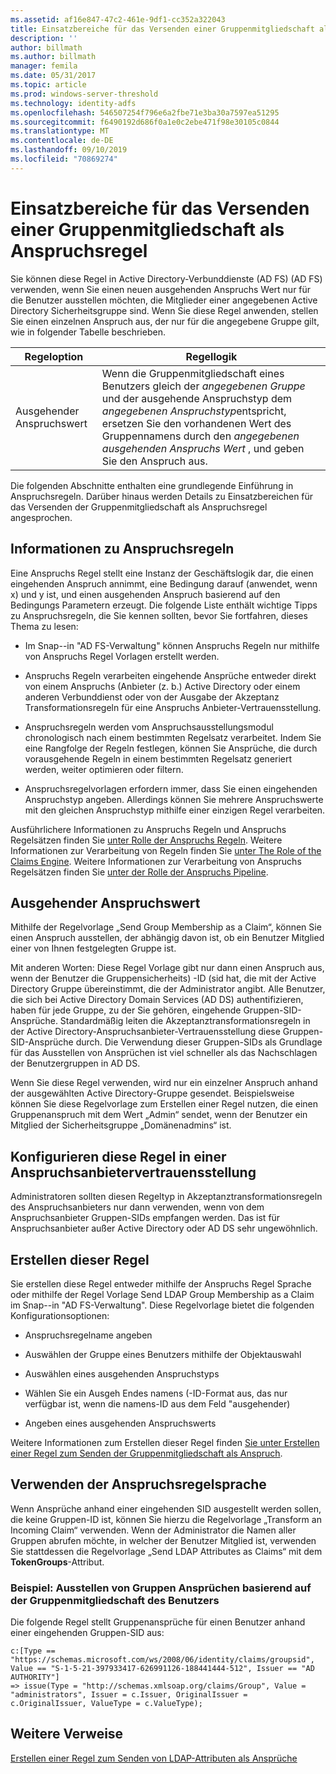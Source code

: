 ```yaml
---
ms.assetid: af16e847-47c2-461e-9df1-cc352a322043
title: Einsatzbereiche für das Versenden einer Gruppenmitgliedschaft als Anspruchsregel
description: ''
author: billmath
ms.author: billmath
manager: femila
ms.date: 05/31/2017
ms.topic: article
ms.prod: windows-server-threshold
ms.technology: identity-adfs
ms.openlocfilehash: 546507254f796e6a2fbe71e3ba30a7597ea51295
ms.sourcegitcommit: f6490192d686f0a1e0c2ebe471f98e30105c0844
ms.translationtype: MT
ms.contentlocale: de-DE
ms.lasthandoff: 09/10/2019
ms.locfileid: "70869274"
---
```

# <a name="when-to-use-a-send-group-membership-as-a-claim-rule"></a>Einsatzbereiche für das Versenden einer Gruppenmitgliedschaft als Anspruchsregel
Sie können diese Regel in Active Directory-Verbunddienste (AD FS) \(AD FS\) verwenden, wenn Sie einen neuen ausgehenden Anspruchs Wert nur für die Benutzer ausstellen möchten, die Mitglieder einer angegebenen Active Directory Sicherheitsgruppe sind. Wenn Sie diese Regel anwenden, stellen Sie einen einzelnen Anspruch aus, der nur für die angegebene Gruppe gilt, wie in folgender Tabelle beschrieben.  
  
|Regeloption|Regellogik|  
|---------------|--------------|  
|Ausgehender Anspruchswert|Wenn die Gruppenmitgliedschaft eines Benutzers gleich der *angegebenen Gruppe* und der ausgehende Anspruchstyp dem *angegebenen Anspruchstyp*entspricht, ersetzen Sie den vorhandenen Wert des Gruppennamens durch den *angegebenen ausgehenden Anspruchs Wert* , und geben Sie den Anspruch aus.|  
  
Die folgenden Abschnitte enthalten eine grundlegende Einführung in Anspruchsregeln. Darüber hinaus werden Details zu Einsatzbereichen für das Versenden der Gruppenmitgliedschaft als Anspruchsregel angesprochen.  
  
## <a name="about-claim-rules"></a>Informationen zu Anspruchsregeln  
Eine Anspruchs Regel stellt eine Instanz der Geschäftslogik dar, die einen eingehenden Anspruch annimmt, eine Bedingung darauf \(anwendet, wenn x\) und y ist, und einen ausgehenden Anspruch basierend auf den Bedingungs Parametern erzeugt. Die folgende Liste enthält wichtige Tipps zu Anspruchsregeln, die Sie kennen sollten, bevor Sie fortfahren, dieses Thema zu lesen:  
  
-   Im Snap\--in "AD FS-Verwaltung" können Anspruchs Regeln nur mithilfe von Anspruchs Regel Vorlagen erstellt werden.  
  
-   Anspruchs Regeln verarbeiten eingehende Ansprüche entweder direkt von einem Anspruchs \(Anbieter (z. b.\) Active Directory oder einem anderen Verbunddienst oder von der Ausgabe der Akzeptanz Transformationsregeln für eine Anspruchs Anbieter-Vertrauensstellung.  
  
-   Anspruchsregeln werden vom Anspruchsausstellungsmodul chronologisch nach einem bestimmten Regelsatz verarbeitet. Indem Sie eine Rangfolge der Regeln festlegen, können Sie Ansprüche, die durch vorausgehende Regeln in einem bestimmten Regelsatz generiert werden, weiter optimieren oder filtern.  
  
-   Anspruchsregelvorlagen erfordern immer, dass Sie einen eingehenden Anspruchstyp angeben. Allerdings können Sie mehrere Anspruchswerte mit den gleichen Anspruchstyp mithilfe einer einzigen Regel verarbeiten.  
  
Ausführlichere Informationen zu Anspruchs Regeln und Anspruchs Regelsätzen finden Sie [unter Rolle der Anspruchs Regeln](The-Role-of-Claim-Rules.md). Weitere Informationen zur Verarbeitung von Regeln finden Sie [unter The Role of the Claims Engine](The-Role-of-the-Claims-Engine.md). Weitere Informationen zur Verarbeitung von Anspruchs Regelsätzen finden Sie [unter der Rolle der Anspruchs Pipeline](The-Role-of-the-Claims-Pipeline.md).  
  
## <a name="outgoing-claim-value"></a>Ausgehender Anspruchswert  
Mithilfe der Regelvorlage „Send Group Membership as a Claim“, können Sie einen Anspruch ausstellen, der abhängig davon ist, ob ein Benutzer Mitglied einer von Ihnen festgelegten Gruppe ist.  
  
Mit anderen Worten: Diese Regel Vorlage gibt nur dann einen Anspruch aus, wenn der Benutzer die Gruppensicherheits\) -ID \(sid hat, die mit der Active Directory Gruppe übereinstimmt, die der Administrator angibt. Alle Benutzer, die sich bei Active Directory Domain Services \(AD DS\) authentifizieren, haben für jede Gruppe, zu der Sie gehören, eingehende Gruppen-SID-Ansprüche. Standardmäßig leiten die Akzeptanztransformationsregeln in der Active Directory-Anspruchsanbieter-Vertrauensstellung diese Gruppen-SID-Ansprüche durch. Die Verwendung dieser Gruppen-SIDs als Grundlage für das Ausstellen von Ansprüchen ist viel schneller als das Nachschlagen der Benutzergruppen in AD DS.  
  
Wenn Sie diese Regel verwenden, wird nur ein einzelner Anspruch anhand der ausgewählten Active Directory-Gruppe gesendet. Beispielsweise können Sie diese Regelvorlage zum Erstellen einer Regel nutzen, die einen Gruppenanspruch mit dem Wert „Admin“ sendet, wenn der Benutzer ein Mitglied der Sicherheitsgruppe „Domänenadmins“ ist.  
  
## <a name="configuring-this-rule-on-a-claims-provider-trust"></a>Konfigurieren diese Regel in einer Anspruchsanbietervertrauensstellung  
Administratoren sollten diesen Regeltyp in Akzeptanztransformationsregeln des Anspruchsanbieters nur dann verwenden, wenn von dem Anspruchsanbieter Gruppen-SIDs empfangen werden. Das ist für Anspruchsanbieter außer Active Directory oder AD DS sehr ungewöhnlich.  
  
## <a name="how-to-create-this-rule"></a>Erstellen dieser Regel  
Sie erstellen diese Regel entweder mithilfe der Anspruchs Regel Sprache oder mithilfe der Regel Vorlage Send LDAP Group Membership as a Claim im Snap\--in "AD FS-Verwaltung". Diese Regelvorlage bietet die folgenden Konfigurationsoptionen:  
  
-   Anspruchsregelname angeben  
  
-   Auswählen der Gruppe eines Benutzers mithilfe der Objektauswahl  
  
-   Auswählen eines ausgehenden Anspruchstyps  
  
-   Wählen Sie ein Ausgeh Endes namens \(-ID-Format aus, das nur verfügbar ist, wenn die namens-ID aus dem Feld "ausgehender\)  
  
-   Angeben eines ausgehenden Anspruchswerts  
  
Weitere Informationen zum Erstellen dieser Regel finden [Sie unter Erstellen einer Regel zum Senden der Gruppenmitgliedschaft als Anspruch](https://technet.microsoft.com/library/ee913569.aspx).  
  
## <a name="using-the-claim-rule-language"></a>Verwenden der Anspruchsregelsprache  
Wenn Ansprüche anhand einer eingehenden SID ausgestellt werden sollen, die keine Gruppen-ID ist, können Sie hierzu die Regelvorlage „Transform an Incoming Claim“ verwenden. Wenn der Administrator die Namen aller Gruppen abrufen möchte, in welcher der Benutzer Mitglied ist, verwenden Sie stattdessen die Regelvorlage „Send LDAP Attributes as Claims“ mit dem **TokenGroups**-Attribut.  
  
### <a name="example-how-to-issue-group-claims-based-on-the-users-group-membership"></a>Beispiel: Ausstellen von Gruppen Ansprüchen basierend auf der Gruppenmitgliedschaft des Benutzers  
Die folgende Regel stellt Gruppenansprüche für einen Benutzer anhand einer eingehenden Gruppen-SID aus:  
  
```  
c:[Type == "https://schemas.microsoft.com/ws/2008/06/identity/claims/groupsid", Value == "S-1-5-21-397933417-626991126-188441444-512", Issuer == "AD AUTHORITY"]  
=> issue(Type = "http://schemas.xmlsoap.org/claims/Group", Value = "administrators", Issuer = c.Issuer, OriginalIssuer = c.OriginalIssuer, ValueType = c.ValueType);  
```  
  
## <a name="additional-references"></a>Weitere Verweise  
[Erstellen einer Regel zum Senden von LDAP-Attributen als Ansprüche](https://technet.microsoft.com/library/dd807115.aspx)  
  

